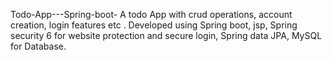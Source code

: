 Todo-App---Spring-boot-
A todo App with crud operations, account creation, login features etc . Developed using Spring boot, jsp, Spring security 6 for website protection and secure login, Spring data JPA, MySQL for Database.
